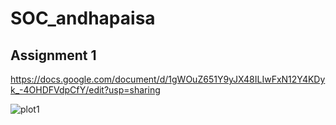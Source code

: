 # SOC_andhapaisa
## Assignment 1

https://docs.google.com/document/d/1gWOuZ651Y9yJX48ILIwFxN12Y4KDyk_-4OHDFVdpCfY/edit?usp=sharing

![plot1](https://github.com/bhaktibansal/SOC_andhapaisa/assets/63958296/66be3ec5-d995-473f-95cb-a6cbaf7a2d71)
